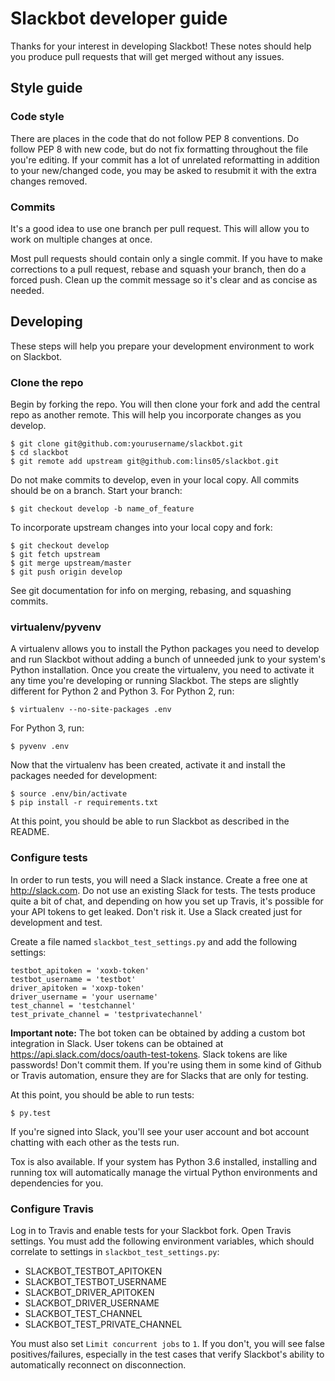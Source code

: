 # Slackbot developer guide

Thanks for your interest in developing Slackbot! These notes should help you produce pull requests that will get merged without any issues.

## Style guide

### Code style

There are places in the code that do not follow PEP 8 conventions. Do follow PEP 8 with new code, but do not fix formatting throughout the file you're editing. If your commit has a lot of unrelated reformatting in addition to your new/changed code, you may be asked to resubmit it with the extra changes removed.

### Commits

It's a good idea to use one branch per pull request. This will allow you to work on multiple changes at once.

Most pull requests should contain only a single commit. If you have to make corrections to a pull request, rebase and squash your branch, then do a forced push. Clean up the commit message so it's clear and as concise as needed.

## Developing

These steps will help you prepare your development environment to work on Slackbot.

### Clone the repo

Begin by forking the repo. You will then clone your fork and add the central repo as another remote. This will help you incorporate changes as you develop.

```
$ git clone git@github.com:yourusername/slackbot.git
$ cd slackbot
$ git remote add upstream git@github.com:lins05/slackbot.git
```

Do not make commits to develop, even in your local copy. All commits should be on a branch. Start your branch:

```
$ git checkout develop -b name_of_feature
```

To incorporate upstream changes into your local copy and fork:

```
$ git checkout develop
$ git fetch upstream
$ git merge upstream/master
$ git push origin develop
```

See git documentation for info on merging, rebasing, and squashing commits.

### virtualenv/pyvenv

A virtualenv allows you to install the Python packages you need to develop and run Slackbot without adding a bunch of unneeded junk to your system's Python installation. Once you create the virtualenv, you need to activate it any time you're developing or running Slackbot. The steps are slightly different for Python 2 and Python 3. For Python 2, run:

```
$ virtualenv --no-site-packages .env
```

For Python 3, run:

```
$ pyvenv .env
```

Now that the virtualenv has been created, activate it and install the packages needed for development:

```
$ source .env/bin/activate
$ pip install -r requirements.txt
```

At this point, you should be able to run Slackbot as described in the README.

### Configure tests

In order to run tests, you will need a Slack instance. Create a free one at http://slack.com. Do not use an existing Slack for tests. The tests produce quite a bit of chat, and depending on how you set up Travis, it's possible for your API tokens to get leaked. Don't risk it. Use a Slack created just for development and test.

Create a file named `slackbot_test_settings.py` and add the following settings:

```
testbot_apitoken = 'xoxb-token'
testbot_username = 'testbot'
driver_apitoken = 'xoxp-token'
driver_username = 'your username'
test_channel = 'testchannel'
test_private_channel = 'testprivatechannel'
```

**Important note:** The bot token can be obtained by adding a custom bot integration in Slack. User tokens can be obtained at https://api.slack.com/docs/oauth-test-tokens. Slack tokens are like passwords! Don't commit them. If you're using them in some kind of Github or Travis automation, ensure they are for Slacks that are only for testing.

At this point, you should be able to run tests:

```
$ py.test
```

If you're signed into Slack, you'll see your user account and bot account chatting with each other as the tests run.

Tox is also available. If your system has Python 3.6 installed, installing and running tox will automatically manage the virtual Python environments and dependencies for you.

### Configure Travis

Log in to Travis and enable tests for your Slackbot fork. Open Travis settings. You must add the following environment variables, which should correlate to settings in `slackbot_test_settings.py`:

- SLACKBOT_TESTBOT_APITOKEN
- SLACKBOT_TESTBOT_USERNAME
- SLACKBOT_DRIVER_APITOKEN
- SLACKBOT_DRIVER_USERNAME
- SLACKBOT_TEST_CHANNEL
- SLACKBOT_TEST_PRIVATE_CHANNEL

You must also set `Limit concurrent jobs` to `1`. If you don't, you will see false positives/failures, especially in the test cases that verify Slackbot's ability to automatically reconnect on disconnection.
